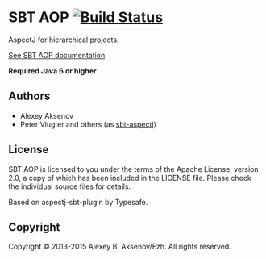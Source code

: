 SBT AOP [![Build Status](https://travis-ci.org/digimead-specific/sbt-aop.png)](https://travis-ci.org/digimead-specific/sbt-aop)
==================

AspectJ for hierarchical projects.

[See SBT AOP documentation](http://digimead-specific.github.io/sbt-aop/).

__Required Java 6 or higher__

Authors
-------

* Alexey Aksenov
* Peter Vlugter and others (as [sbt-aspectj][sa])

License
-------

SBT AOP is licensed to you under the terms of
the Apache License, version 2.0, a copy of which has been
included in the LICENSE file.
Please check the individual source files for details.

Based on aspectj-sbt-plugin by Typesafe.

Copyright
---------

Copyright © 2013-2015 Alexey B. Aksenov/Ezh. All rights reserved.

[sa]: https://github.com/sbt/sbt-aspectj
